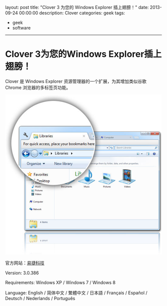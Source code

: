 ﻿layout: post
title: "Clover 3 为您的 Windows Explorer 插上翅膀！"
date: 2013-09-24 00:00:00
description: Clover
categories: geek
tags:
- geek
- software
---
Clover 3为您的Windows Explorer插上翅膀！
=========================================
Clover 是 Windows Explorer 资源管理器的一个扩展，为其增加类似谷歌 Chrome 浏览器的多标签页功能。

![Clover 3](/img/2013-09-24-clover-001.jpg)

官方网站：[易捷科技][ejie]
<!--more-->

Version:
3.0.386

Requirements:
Windows XP / Windows 7 / Windows 8

Language:
English / 简体中文 / 繁體中文 / 日本語 / Français / Español / Deutsch / Nederlands / Português

[ejie]: http://cn.ejie.me "易捷科技"
